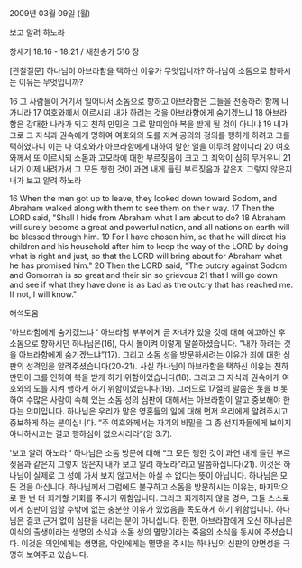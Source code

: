 2009년 03월 09일 (월)

보고 알려 하노라



창세기 18:16 - 18:21 / 새찬송가 516 장

[관찰질문]
하나님이 아브라함을 택하신 이유가 무엇입니까?
하나님이 소돔으로 향하시는 이유는 무엇입니까?

16 그 사람들이 거기서 일어나서 소돔으로 향하고 아브라함은 그들을 전송하러 함께 나가니라 
17 여호와께서 이르시되 내가 하려는 것을 아브라함에게 숨기겠느냐 
18 아브라함은 강대한 나라가 되고 천하 만민은 그로 말미암아 복을 받게 될 것이 아니냐 
19 내가 그로 그 자식과 권속에게 명하여 여호와의 도를 지켜 공의와 정의를 행하게 하려고 그를 택하였나니 이는 나 여호와가 아브라함에게 대하여 말한 일을 이루려 함이니라
20 여호와께서 또 이르시되 소돔과 고모라에 대한 부르짖음이 크고 그 죄악이 심히 무거우니 
21 내가 이제 내려가서 그 모든 행한 것이 과연 내게 들린 부르짖음과 같은지 그렇지 않은지 내가 보고 알려 하노라  

16 When the men got up to leave, they looked down toward Sodom, and Abraham walked along with them to see them on their way. 
17 Then the LORD said, "Shall I hide from Abraham what I am about to do? 
18 Abraham will surely become a great and powerful nation, and all nations on earth will be blessed through him. 
19 For I have chosen him, so that he will direct his children and his household after him to keep the way of the LORD by doing what is right and just, so that the LORD will bring about for Abraham what he has promised him."
20 Then the LORD said, "The outcry against Sodom and Gomorrah is so great and their sin so grievous 
21 that I will go down and see if what they have done is as bad as the outcry that has reached me. If not, I will know."

해석도움





'아브라함에게 숨기겠느냐 '
아브라함 부부에게 곧 자녀가 있을 것에 대해 예고하신 후 소돔으로 향하시던 하나님은(16), 다시 돌이켜 이렇게 말씀하셨습니다. “내가 하려는 것을 아브라함에게 숨기겠느냐”(17). 그리고 소돔 성을 방문하시려는 이유가 죄에 대한 심판의 성격임을 알려주셨습니다(20-21). 사실 하나님이 아브라함을 택하신 이유는 천하 만민이 그를 인하여 복을 받게 하기 위함이었습니다(18). 그리고 그 자식과 권속에게 여호와의 도를 지켜 행하게 하기 위함이었습니다(19). 그러므로 17절의 말씀은 롯을 비롯하여 수많은 사람이 속해 있는 소돔 성의 심판에 대해서는 아브라함이 알고 중보해야 한다는 의미입니다. 하나님은 우리가 맡은 영혼들의 일에 대해 먼저 우리에게 알려주시고 중보하게 하는 분이십니다. “주 여호와께서는 자기의 비밀을 그 종 선지자들에게 보이지 아니하시고는 결코 행하심이 없으시리라”(암 3:7).   

'보고 알려 하노라 '
하나님은 소돔 방문에 대해 “그 모든 행한 것이 과연 내게 들린 부르짖음과 같은지 그렇지 않은지 내가 보고 알려 하노라”라고 말씀하십니다(21). 이것은 하나님이 실제로 그 성에 가서 보지 않고서는 아실 수 없다는 뜻이 아닙니다. 하나님은 모든 것을 아십니다. 하나님께서 그럼에도 불구하고 소돔을 방문하시는 이유는, 마지막으로 한 번 더 회개할 기회를 주시기 위함입니다. 그리고 회개하지 않을 경우, 그들 스스로에게 심판이 임할 수밖에 없는 충분한 이유가 있었음을 목도하게 하기 위함입니다. 하나님은 결코 근거 없이 심판을 내리는 분이 아니십니다. 한편, 아브라함에게 오신 하나님은 이삭의 출생이라는 생명의 소식과 소돔 성의 멸망이라는 죽음의 소식을 동시에 주셨습니다. 이것은 의인에게는 생명을, 악인에게는 멸망을 주시는 하나님의 심판의 양면성을 극명히 보여주고 있습니다.